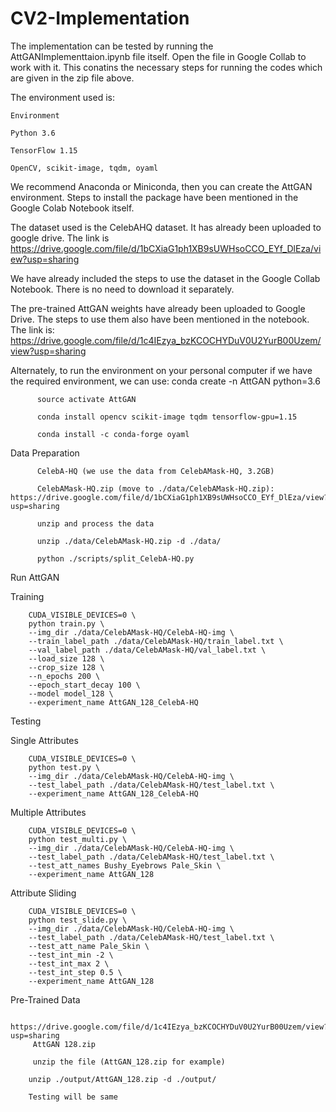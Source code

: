 # CV2-Implementation

The implementation can be tested by running the AttGANImplementtaion.ipynb file itself. Open the file in Google Collab to work with it.
This conatins the necessary steps for running the codes which are given in the zip file above.


The environment used is:

    Environment

    Python 3.6

    TensorFlow 1.15

    OpenCV, scikit-image, tqdm, oyaml

We recommend Anaconda or Miniconda, then you can create the AttGAN environment.
Steps to install the package have been mentioned in the Google Colab Notebook itself.


The dataset used is the CelebAHQ dataset. It has already been uploaded to google drive. The link is https://drive.google.com/file/d/1bCXiaG1ph1XB9sUWHsoCCO_EYf_DlEza/view?usp=sharing

We have already included the steps to use the dataset in the Google Collab Notebook. There is no need to download it separately.

The pre-trained AttGAN weights have already been uploaded to Google Drive. The steps to use them also have been mentioned in the notebook.
The link is: https://drive.google.com/file/d/1c4IEzya_bzKCOCHYDuV0U2YurB00Uzem/view?usp=sharing


Alternately, to run the environment on your personal computer if we have the required environment, we can use:
          conda create -n AttGAN python=3.6

          source activate AttGAN

          conda install opencv scikit-image tqdm tensorflow-gpu=1.15

          conda install -c conda-forge oyaml
          
          
Data Preparation

          CelebA-HQ (we use the data from CelebAMask-HQ, 3.2GB)

          CelebAMask-HQ.zip (move to ./data/CelebAMask-HQ.zip): https://drive.google.com/file/d/1bCXiaG1ph1XB9sUWHsoCCO_EYf_DlEza/view?usp=sharing

          unzip and process the data

          unzip ./data/CelebAMask-HQ.zip -d ./data/

          python ./scripts/split_CelebA-HQ.py
          
Run AttGAN

Training

        CUDA_VISIBLE_DEVICES=0 \
        python train.py \
        --img_dir ./data/CelebAMask-HQ/CelebA-HQ-img \
        --train_label_path ./data/CelebAMask-HQ/train_label.txt \
        --val_label_path ./data/CelebAMask-HQ/val_label.txt \
        --load_size 128 \
        --crop_size 128 \
        --n_epochs 200 \
        --epoch_start_decay 100 \
        --model model_128 \
        --experiment_name AttGAN_128_CelebA-HQ
        
        
Testing
 
Single Attributes

        CUDA_VISIBLE_DEVICES=0 \
        python test.py \
        --img_dir ./data/CelebAMask-HQ/CelebA-HQ-img \
        --test_label_path ./data/CelebAMask-HQ/test_label.txt \
        --experiment_name AttGAN_128_CelebA-HQ
        
Multiple Attributes
        
        CUDA_VISIBLE_DEVICES=0 \
        python test_multi.py \
        --img_dir ./data/CelebAMask-HQ/CelebA-HQ-img \
        --test_label_path ./data/CelebAMask-HQ/test_label.txt \
        --test_att_names Bushy_Eyebrows Pale_Skin \
        --experiment_name AttGAN_128
        
Attribute Sliding

        CUDA_VISIBLE_DEVICES=0 \
        python test_slide.py \
        --img_dir ./data/CelebAMask-HQ/CelebA-HQ-img \
        --test_label_path ./data/CelebAMask-HQ/test_label.txt \
        --test_att_name Pale_Skin \
        --test_int_min -2 \
        --test_int_max 2 \
        --test_int_step 0.5 \
        --experiment_name AttGAN_128

Pre-Trained Data
        
         https://drive.google.com/file/d/1c4IEzya_bzKCOCHYDuV0U2YurB00Uzem/view?usp=sharing
         AttGAN 128.zip
         
         unzip the file (AttGAN_128.zip for example)

        unzip ./output/AttGAN_128.zip -d ./output/
        
        Testing will be same
        
